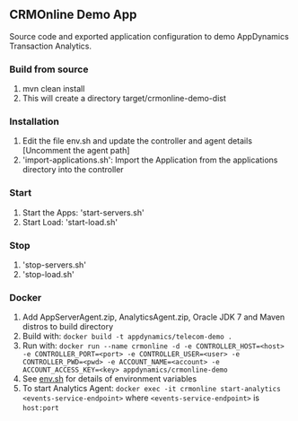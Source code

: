 ## CRMOnline Demo App
Source code and exported application configuration to demo AppDynamics Transaction Analytics.
 
### Build from source
1. mvn clean install
2. This will create a directory target/crmonline-demo-dist

### Installation
1. Edit the file env.sh and update the controller and agent details [Uncomment the agent path]
2. 'import-applications.sh': Import the Application from the applications directory into the controller

### Start
1. Start the Apps: 'start-servers.sh'
2. Start Load: 'start-load.sh'

### Stop
1. 'stop-servers.sh'
2. 'stop-load.sh'

### Docker
1. Add AppServerAgent.zip, AnalyticsAgent.zip, Oracle JDK 7 and Maven distros to build directory
2. Build with: `docker build -t appdynamics/telecom-demo .`
3. Run with: `docker run --name crmonline -d -e CONTROLLER_HOST=<host> -e CONTROLLER_PORT=<port> -e CONTROLLER_USER=<user> -e CONTROLLER_PWD=<pwd> -e ACCOUNT_NAME=<account> -e ACCOUNT_ACCESS_KEY=<key> appdynamics/crmonline-demo`
4. See [env.sh](https://github.com/Appdynamics/CRMOnline-Demo/blob/master/src/main/scripts/env.sh) for details of environment variables
5. To start Analytics Agent: `docker exec -it crmonline start-analytics <events-service-endpoint>` where `<events-service-endpoint>` is `host:port`
